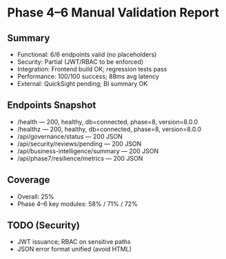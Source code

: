# Phase 4–6 Manual Validation Report

## Summary
- Functional: 6/6 endpoints valid (no placeholders)
- Security: Partial (JWT/RBAC to be enforced)
- Integration: Frontend build OK; regression tests pass
- Performance: 100/100 success; 88ms avg latency
- External: QuickSight pending; BI summary OK

## Endpoints Snapshot
- /health — 200, healthy, db=connected, phase=8, version=8.0.0
- /healthz — 200, healthy, db=connected, phase=8, version=8.0.0
- /api/governance/status — 200 JSON
- /api/security/reviews/pending — 200 JSON
- /api/business-intelligence/summary — 200 JSON
- /api/phase7/resilience/metrics — 200 JSON

## Coverage
- Overall: 25%
- Phase 4–6 key modules: 58% / 71% / 72%

## TODO (Security)
- JWT issuance; RBAC on sensitive paths
- JSON error format unified (avoid HTML)
